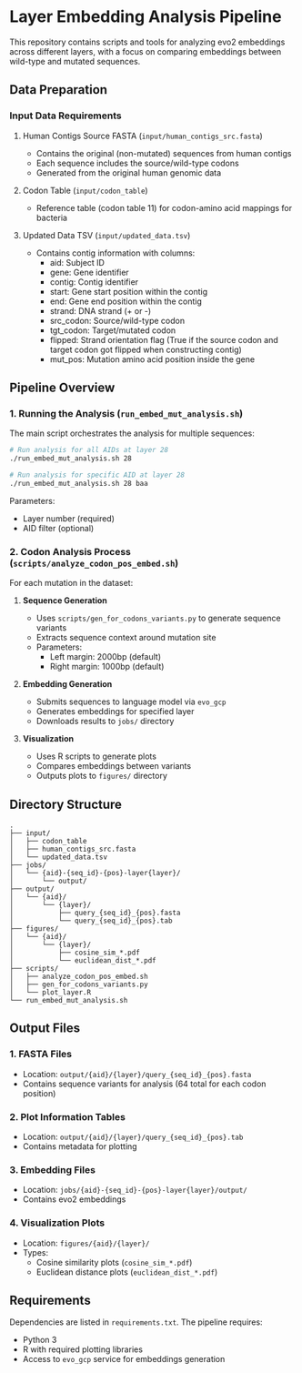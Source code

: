 # Layer Embedding Analysis Pipeline

This repository contains scripts and tools for analyzing evo2 embeddings across different layers, with a focus on comparing embeddings between wild-type and mutated sequences.

## Data Preparation

### Input Data Requirements

1. Human Contigs Source FASTA (`input/human_contigs_src.fasta`)
   - Contains the original (non-mutated) sequences from human contigs
   - Each sequence includes the source/wild-type codons
   - Generated from the original human genomic data

2. Codon Table (`input/codon_table`)
   - Reference table (codon table 11) for codon-amino acid mappings for bacteria

3. Updated Data TSV (`input/updated_data.tsv`)
   - Contains contig information with columns:
     - aid: Subject ID
     - gene: Gene identifier
     - contig: Contig identifier
     - start: Gene start position within the contig
     - end: Gene end position within the contig
     - strand: DNA strand (+ or -)
     - src_codon: Source/wild-type codon
     - tgt_codon: Target/mutated codon
     - flipped: Strand orientation flag (True if the source codon and target codon got flipped when constructing contig)
     - mut_pos: Mutation amino acid position inside the gene

## Pipeline Overview

### 1. Running the Analysis (`run_embed_mut_analysis.sh`)

The main script orchestrates the analysis for multiple sequences:

```bash
# Run analysis for all AIDs at layer 28
./run_embed_mut_analysis.sh 28

# Run analysis for specific AID at layer 28
./run_embed_mut_analysis.sh 28 baa
```

Parameters:
- Layer number (required)
- AID filter (optional)

### 2. Codon Analysis Process (`scripts/analyze_codon_pos_embed.sh`)

For each mutation in the dataset:

1. **Sequence Generation**
   - Uses `scripts/gen_for_codons_variants.py` to generate sequence variants
   - Extracts sequence context around mutation site
   - Parameters:
     - Left margin: 2000bp (default)
     - Right margin: 1000bp (default)

2. **Embedding Generation**
   - Submits sequences to language model via `evo_gcp`
   - Generates embeddings for specified layer
   - Downloads results to `jobs/` directory

3. **Visualization**
   - Uses R scripts to generate plots
   - Compares embeddings between variants
   - Outputs plots to `figures/` directory

## Directory Structure

```
.
├── input/
│   ├── codon_table
│   ├── human_contigs_src.fasta
│   └── updated_data.tsv
├── jobs/
│   └── {aid}-{seq_id}-{pos}-layer{layer}/
│       └── output/
├── output/
│   └── {aid}/
│       └── {layer}/
│           ├── query_{seq_id}_{pos}.fasta
│           └── query_{seq_id}_{pos}.tab
├── figures/
│   └── {aid}/
│       └── {layer}/
│           ├── cosine_sim_*.pdf
│           └── euclidean_dist_*.pdf
├── scripts/
│   ├── analyze_codon_pos_embed.sh
│   ├── gen_for_codons_variants.py
│   └── plot_layer.R
└── run_embed_mut_analysis.sh
```

## Output Files

### 1. FASTA Files
- Location: `output/{aid}/{layer}/query_{seq_id}_{pos}.fasta`
- Contains sequence variants for analysis (64 total for each codon position)

### 2. Plot Information Tables
- Location: `output/{aid}/{layer}/query_{seq_id}_{pos}.tab`
- Contains metadata for plotting

### 3. Embedding Files
- Location: `jobs/{aid}-{seq_id}-{pos}-layer{layer}/output/`
- Contains evo2 embeddings

### 4. Visualization Plots
- Location: `figures/{aid}/{layer}/`
- Types:
  - Cosine similarity plots (`cosine_sim_*.pdf`)
  - Euclidean distance plots (`euclidean_dist_*.pdf`)

## Requirements

Dependencies are listed in `requirements.txt`. The pipeline requires:
- Python 3
- R with required plotting libraries
- Access to `evo_gcp` service for embeddings generation
